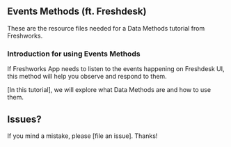 ## Events Methods (ft. Freshdesk)

These are the resource files needed for a Data Methods tutorial from Freshworks.

### Introduction for using Events Methods

If Freshworks App needs to listen to the events happening on Freshdesk UI, this method will help you observe and respond to them.

[In this tutorial], we will explore what Data Methods are and how to use them.

## Issues?

If you mind a mistake, please [file an issue]. Thanks!
